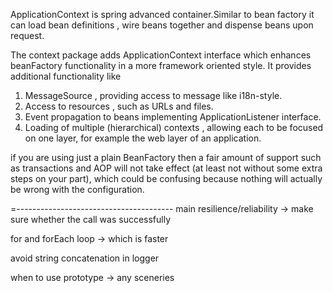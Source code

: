 
ApplicationContext is spring advanced container.Similar to bean factory it can load bean definitions ,
wire beans together and dispense beans upon request.



The context package adds ApplicationContext interface which enhances beanFactory functionality in a more framework oriented style.
It provides additional functionality like 
1) MessageSource , providing access to message  like i18n-style.
2) Access to resources , such as    URLs and files.
3) Event propagation to beans implementing ApplicationListener interface.
4) Loading of multiple (hierarchical) contexts , allowing each to be focused on one layer, for example the web layer of an application.


if you are using just a plain BeanFactory then a fair amount of support such as transactions and AOP will not 
take effect (at least not without some extra steps on your part), which could be confusing because nothing will 
actually be wrong with the configuration.



=---------------------------------------
main resilience/reliability -> make sure whether the call was successfully

for and forEach loop -> which is faster

avoid string concatenation in logger

when to use prototype -> any sceneries 